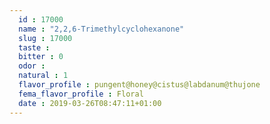 ```yaml
---
  id : 17000
  name : "2,2,6-Trimethylcyclohexanone"
  slug : 17000
  taste : 
  bitter : 0
  odor : 
  natural : 1
  flavor_profile : pungent@honey@cistus@labdanum@thujone
  fema_flavor_profile : Floral
  date : 2019-03-26T08:47:11+01:00
---
```



